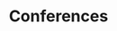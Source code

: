 ---
title: Conferences
en:
  sections:
    - type: secondary_header
      baseUrl: /events
      nav_items:
        - label: Upcoming and Recurring
          link: /upcoming-and-recurring
        - label: Conferences
          link: /conferences
        - label: Competitions
          link: /competitions

    - type: page_title
      title: Conferences

    - type: conferences_section
      conferences:
        - title: ESSCO Presidents Meeting (ESSCO PM)
          description: The Engineering Students Societies Council of Ontario Presidents’ Meeting is an opportunity for executive teams from the different schools across Ontario to come together, discuss relevant issues, and provide direction to the ESSCO council.  The SVP EX and President of ESS attend this annually.

        - title: CFES Presidents Meeting (CFES PM)
          description: The Canadian Federation of Engineering Students Presidents’ Meeting brings together representatives from engineering schools across the country to network and prepare for CFES Congress. The representatives provide the CFES Council with direction for the upcoming year. The SVP Ex is the only delegate to attend this conference.

        - title: PEO Student Conference (PEO-SC)
          description: The Professional Engineers of Ontario Student Conference is a professional development conference that introduces delegates to PEO and the benefits of obtaining a P.Eng license. The conference focuses on the licensing process and the PEO Student Membership Program. Anyone can apply to attend this conference.
          testimonials:
            - author: Robert Conrad, 5th year Computer Engineering
              author_picture: images/testimonials/Robert.jpeg
              message: >-
                A common stream of the conference was none traditional usage of engineering principles. As a Computer Engineering Student who often hears of the struggles of pursuing engineering in technology, this conference showcased the values ​​of consulting, politics and business opportunities that engineering fundamentals can be applied to. Furthermore, a lot of topics had valuable lessons of the changing nature of a career and how a starting job can be pivoted to unique and different opportunities.            

        - title: Canadian Engineering Leadership Conference (CELC)
          description: The Canadian Federation of Engineering Students Congress is a week-long conference that serves as the annual general meeting of the CFES as well as an opportunity for students to collaborate and learn from industry partners. Anyone can apply to attend this conference.
          
        - title: Conference on Advocacy and Leadership in Engineering (CALE)
          description: The ESSCO Annual General Meeting introduces the new council of VP Externals to ESSCO, PEO, OSPE and the CFES, as well as their new role on council. Guest speakers and student-run sessions focus on leadership development and sharing of best practices. The ESSCO executives for the upcoming year are elected and the direction for the year is decided.

        - title: ESSCO First Year Integration Conference (FYIC)
          description: The First Year Integration Conference is a leadership development conference for first year students looking to get more involved in their engineering students societies. It is an opportunity to learn about CFES, PEO, OSPE and ESSCO, as well as develop leadership skills and meet new people. Any first year students may apply to attend this conference.
          testimonials:
            - author: Yasen Akir, 1st year Chemical Engineering
              author_picture: images/testimonials/Yasen.jpeg
              message: >-
                Attending FYIC and learning from industry professionals and other well established people sounded like a great idea to me as soon as i heard about it. I was not disappointed. In fact, FYIC Zoomed past my expectations and it was an experience full of ideas, connections, and lessons that I hope will help me throughout my university career and after. Learning about organizations such as OSPE and PEO is something I believe everyone should do! I enjoyed all of the other sessions but mostly the Project Management session, which inspired me to look into a different aspect of engineering as a possible career choice. All in all, the co-chairs and the volunteers at Ontario Tech University made Virtual FYIC an incredible experience and I am very grateful to have had the opportunity to attend! 🙂

        - title: CDE
          description: The Conference on Diversity in Engineering is a national forum hosted by CFES centred on issues involved with diversity in engineering. The sessions and discussions focus on creating a more inclusive industry. Anyone can apply to attend this conference.
          testimonials:
            - author: Alae Boufarrachene, 1st year Computer Engineering
              author_picture: images/testimonials/Alae.jpg
              message: >-
                As an international first-year Computer Engineering student of multi-cultural background, I've truly enjoyed CDE in all of its aspects. I came in there with an open-mind hoping to get educated on complex EDI-related topics and issues and to strengthen my already-existing knowledge on those kinds of subjects, and even though my expectations were somewhat high, I wasn't disappointed.<br>
  
                My favorite session was the one on systemic racism because it touched on some very insightful points and were adequately established in their contexts. Regardless of the online format of this year's edition, CDE was also the perfect opportunity to get to meet with other fellow Engineering students from across Canada coming from a wide variety of backgrounds. <br>
  
                It was an incredible experience, and I would recommend it to anyone to consider participating in future editions.
            - author: Souleima Torjemane, 2nd year Chemical Engineering
              author_picture: images/testimonials/Souleima.jpeg
              message: >- 
                Hi! My name is Souleima and I am currently a second-year student in chemical engineering. <br>
  
                I had the opportunity to attend the Conference of Diversity in Engineering, hosted by the University of Calgary. I was a bit hesitant due to the format of the conference (online), but it was great. It was a way for me to reflect and to see what I, as a future engineer, could do to make it better. It is a bit overwhelming at first when you realize you have a lot to learn but I had a great support! Chloe was always available to answer my questions (and I do ask a lot of them). <br>
  
                I think that as an engineer you have to care about diversity because this is what makes us stronger as a community, this is how we take better decisions and this is how we can help to make the world a better place for everyone. I 100% recommend! Even if it is online! It was great and breaks were given so you could breathe a little bit! I am happy to have had the opportunity to attend!

            - author: Jade Breau, 3rd year Chemical Engineering
              author_picture: images/testimonials/Jade.jpeg
              message: >- 
                It took me three years to finally apply for an engineering conference and my only disappointment is not doing it sooner. If there is one thing that CDE2020 / CDI2020 taught me, it is that everyone needs diversity and inclusivity training. The conference, while 100% online, still allowed me to connect with engineering students from all over the country, lead to various networking opportunities and showed me that learning how to be more inclusive is a never ending process. I enjoyed all of the sessions but the one that marked me the most is Intersectionality 101 since it led to great conversations and demonstrated how easy it is to learn how to be more open. This will not be the last conference I apply for and while it might make it harder for me to be chosen, I would highly recommend for everyone to start applying for these amazing events! 

fr:
  sections:
    - type: secondary_header
      baseUrl: /events
      nav_items:
        - label: Événements Récurrents
          link: /upcoming-and-recurring
        - label: Conférences
          link: /conferences
        - label: Compétitions
          link: /competitions

    - type: page_title
      title: Conferences
        
    - type: conferences_section
      conferences:
        - title: Réunion des Présidents de CAÉGO (RP de CAÉGO)
          description: Engineering Students Societies Council of Ontario (Conseil des Associations des Étudiants de Génie d’Ontario) – Rencontre du Président est une opportunité pour les équipes exécutives des différentes écoles en Ontario de venir ensemble, discuter des problèmes pertinents, et fournir de la direction au conseil de ESSCO. Le SVP Ex et Président de l’AEG y vont chaque année.            

        - title: Réunion des Présidents de FCEEG (RP de FCEEG)
          description: La Fédération Canadienne des Étudiants et Étudiantes de Génie – Rencontre du Président rassemble des représentants des écoles d’ingénieurs à travers le pays pour se rencontrer et se préparer pour le Congrès de FCEG. Les représentants fournissent de la direction au conseil de FCEG pour l’année. Le VPS Ex est le seul délégué pour cette conférence.

        - title: Conférence des Étudiants PEO (PEOSC)
          description: Professional Engineers of Ontario Student Conference (Ingénieurs Professionnels d’Ontario Conférence des Étudiants) est une conférence de développement professionnel qui introduit les délégués au PEO et les avantages d’obtenir une licence d’ingénieur professionnel. La conférence se concentre sur le processus de licence et le programme de PEO de membres étudiants. N’importe qui peut faire une demande pour aller à cette conférence.
          testimonials:
            - author: Robert Conrad, Génie informatique, 5è année
              author_picture: images/testimonials/Robert.jpeg
              message: >-
                Un thème commun de la conférence était l'utilisation non traditionnelle des principes d'ingénierie. En tant qu'étudiant en génie informatique, qui entend souvent parler des difficultés liées à la poursuite d'une carrière d'ingénieur dans le domaine de la technologie, cette conférence a mis en évidence les valeurs du conseil, de la politique et des opportunités commerciales auxquelles les principes fondamentaux de l'ingénierie peuvent être appliqués. En outre, de nombreux sujets ont permis de tirer des enseignements précieux sur la nature changeante d'une carrière et sur la façon dont un emploi initial peut être transformé en opportunités uniques et différentes.            

        - title: Conférence de Direction en Génie Canadien (CELC)
          description: Conférence de Direction en Génie Canadien (CELC) est une conférence qui dure une semaine et qui sert comme assemblée générale annuelle de la FCEG ainsi qu’en tant qu’occasion pour les étudiants de collaborer avec et d’apprendre des partenaires d’industrie. N’importe qui peut faire une demande pour aller à cette conférence.
          
        - title: Conférence de Plaidoyer et Direction en Génie (CALE)
          description: Conférence de Plaidoyer et Direction en Génie (CALE) introduit le nouveau conseil de VP Externes au ESSCO, PEO, OSPE et la FCEG, ainsi qu’à leur nouveau rôle sur le conseil. Les conférenciers invités et les sessions dirigées par les étudiants se concentrent sur le développement de leadership et le partage des meilleures pratiques. Les exécutifs d’ESSCO pour l’année prochaine sont élus et la direction pour l’année est décidée.
          
        - title: Conférence d’Intégration des Élèves de Premier Cycle (FYIC)
          description: La Conférence pour l’Intégration des Premières Années est une conférence de développement de leadership pour les étudiants de première année qui veulent être plus impliqués dans leur association étudiante en génie. C’est une occasion pour apprendre à propos d’ESSCO, FCEG, PEO et OSPE, ainsi que pour développer des compétences en leadership et de rencontrer des nouvelles personnes. N’importe quelle première année peut faire une demande pour aller à cette conférence.
          testimonials:
            - author: Yasen Akir, Génie chimique, 1ère année
              author_picture: images/testimonials/Yasen.jpeg
              message: >-
                Assister à FYIC et apprendre des professionnels de l'industrie et d'autres personnes bien établies m'a semblé une excellente idée dès que j'en ai entendu parler. Je n'ai pas été déçu. En fait, FYIC a dépassé mes attentes et ce fut une expérience pleine d'idées, de connexions et de leçons qui, j'espère, m'aideront tout au long de ma carrière universitaire et après aussi. Je pense que tout le monde devrait faire des connaissances sur des organisations telles que OSPE et PEO! J'ai apprécié toutes les autres sessions, mais surtout la session de gestion de projet, qui m'a inspiré à examiner un aspect différent de l'ingénierie comme choix de carrière possible. Dans l'ensemble, les coprésidents et les bénévoles de l'Université Ontario Tech ont fait de FYIC En Ligne une expérience incroyable et je suis très reconnaissant d'avoir eu l'occasion d'y assister! 🙂

        - title: Conférence de Diversité en Génie (CDE)
          description: Conference on Diversity in Engineering (CDE) is a national forum that focuses on diversity in the engineering industry and the role that students will play in creating a more inclusive industry.

          testimonials:
            - author: Alae Boufarrachene, Génie informatique, 1ère année
              author_picture: images/testimonials/Alae.jpg
              message: >-
                En tant qu'étudiant international de première année en génie informatique, d'origine multiculturelle, j'ai vraiment apprécié la CDI sous tous ses aspects. Je suis arrivé là-bas avec un esprit ouvert dans l'espoir de me renseigner sur des sujets et des problèmes complexes liés à l'ÉDI et de renforcer mes connaissances déjà existantes sur ces types de sujets, et même si mes attentes étaient un peu élevées, je n'ai pas été déçu.<br>
                
                Ma séance préférée a été celle sur le racisme systémique parce qu'elle touchait à certains points très perspicaces et était bien établie dans leurs contextes. Indépendamment du format en ligne de l'édition de cette année, la CDI a également été l'occasion idéale de rencontrer d'autres étudiants en génie de partout au Canada venant d'horizons très divers.<br>
                                
                Ce fut une expérience incroyable et je recommanderais à tout le monde d'envisager de participer aux prochaines éditions.

            - author: Souleima Torjemane, Génie chimique, 2è année
              author_picture: images/testimonials/Souleima.jpeg
              message: >- 
                Salut ! Je m’appelle Souleima et je suis une étudiante en deuxième année dans le programme de génie chimique. <br>
                                
                J’ai eu l’opportunité d’assister à la Conférence sur la Diversité en Ingénierie, organisée par l’Université de Calgary et qui a eu lieu le weekend du 21 au 22 novembre. Je dois avouer que j’étais un peu sceptique à cause du format en ligne mais je n’ai pas été déçue ! Cette conférence m’a permis de réfléchir et de me questionner afin de voir ce que moi, une future ingénieure, pourrait faire afin d’améliorer mon domaine. C’était un peu dur de réaliser qu’il y a beaucoup de choses que nous ne savons pas et qu’il y a un apprentissage important à faire mais j’ai bénéficié d’un excellent soutien. Chloé était toujours disponible pour répondre à mes questions (sachant que j’en pose énormément). <br>
                                
                Je pense qu’en tant qu’ingénieur il est nécessaire de s’intéresser à la diversité puisque c’est ce qui renforce notre communauté, c’est de cette manière que l’on prend de meilleures décisions et aussi de cette manière qu’on progresse ! Je recommande fortement, même si c’est en ligne ! Le format était bon et il y avait des pauses. Je suis contente d’avoir eu l’opportunité d’y assister !

            - author: Jade Breau, Génie chimique, 3è année
              author_picture: images/testimonials/Jade.jpeg
              message: >- 
                Il m'a fallu trois ans pour finalement postuler à une conférence d'ingénierie et ma seule déception est de ne pas le faire plus tôt. S'il y a une chose que le CDE2020 / CDI2020 m'a appris, c'est que tout le monde a besoin d'une formation sur la diversité et l'inclusion. La conférence, bien que 100% en ligne, m'a quand même permis de me connecter avec des étudiants en ingénierie de tout le pays, de créer diverses opportunités de réseautage et m'a montré qu'apprendre à être plus inclusif est un processus sans fin. J'ai apprécié toutes les sessions, mais celle qui m'a le plus marquée est Intersectionality 101 car elle a conduit à de belles conversations et a démontré à quel point il est facile d'apprendre à être plus ouvert. Ce ne sera pas la dernière conférence à laquelle je postulerai et même si cela pourrait me compliquer la tâche, je recommande vivement à tout le monde de commencer à postuler pour ces événements incroyables! 
                 
template: advanced
---